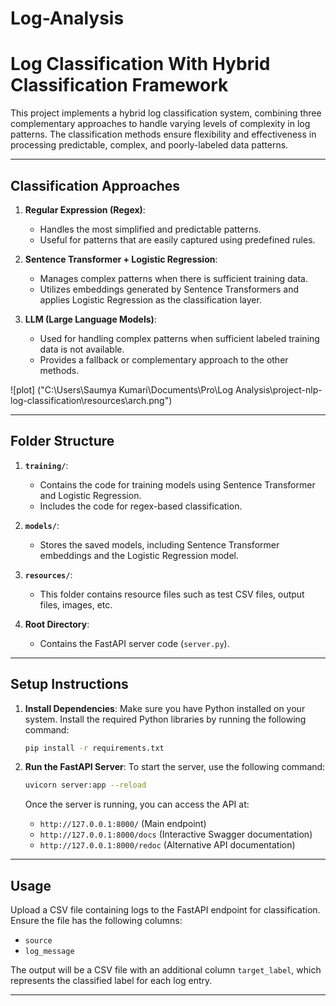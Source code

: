 # Log-Analysis


# Log Classification With Hybrid Classification Framework

This project implements a hybrid log classification system, combining three complementary approaches to handle varying levels of complexity in log patterns. The classification methods ensure flexibility and effectiveness in processing predictable, complex, and poorly-labeled data patterns.

---

## Classification Approaches

1. **Regular Expression (Regex)**:
   - Handles the most simplified and predictable patterns.
   - Useful for patterns that are easily captured using predefined rules.

2. **Sentence Transformer + Logistic Regression**:
   - Manages complex patterns when there is sufficient training data.
   - Utilizes embeddings generated by Sentence Transformers and applies Logistic Regression as the classification layer.

3. **LLM (Large Language Models)**:
   - Used for handling complex patterns when sufficient labeled training data is not available.
   - Provides a fallback or complementary approach to the other methods.

![plot] ("C:\Users\Saumya Kumari\Documents\Pro\Log Analysis\project-nlp-log-classification\resources\arch.png")

---

## Folder Structure

1. **`training/`**:
   - Contains the code for training models using Sentence Transformer and Logistic Regression.
   - Includes the code for regex-based classification.

2. **`models/`**:
   - Stores the saved models, including Sentence Transformer embeddings and the Logistic Regression model.

3. **`resources/`**:
   - This folder contains resource files such as test CSV files, output files, images, etc.

4. **Root Directory**:
   - Contains the FastAPI server code (`server.py`).

---

## Setup Instructions

1. **Install Dependencies**:
   Make sure you have Python installed on your system. Install the required Python libraries by running the following command:

   ```bash
   pip install -r requirements.txt
   ```

2. **Run the FastAPI Server**:
   To start the server, use the following command:

   ```bash
   uvicorn server:app --reload
   ```

   Once the server is running, you can access the API at:
   - `http://127.0.0.1:8000/` (Main endpoint)
   - `http://127.0.0.1:8000/docs` (Interactive Swagger documentation)
   - `http://127.0.0.1:8000/redoc` (Alternative API documentation)

---

## Usage

Upload a CSV file containing logs to the FastAPI endpoint for classification. Ensure the file has the following columns:
- `source`
- `log_message`

The output will be a CSV file with an additional column `target_label`, which represents the classified label for each log entry.

---

